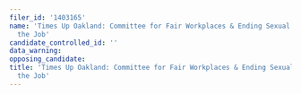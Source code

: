 ```yaml
---
filer_id: '1403165'
name: 'Times Up Oakland: Committee for Fair Workplaces & Ending Sexual Assault on
  the Job'
candidate_controlled_id: ''
data_warning: 
opposing_candidate: 
title: 'Times Up Oakland: Committee for Fair Workplaces & Ending Sexual Assault on
  the Job'
---
```

